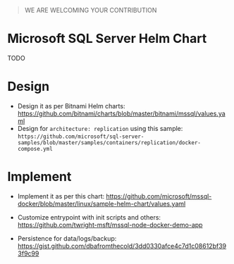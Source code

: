 > WE ARE WELCOMING YOUR CONTRIBUTION

# Microsoft SQL Server Helm Chart

TODO

# Design

- Design it as per Bitnami Helm charts: https://github.com/bitnami/charts/blob/master/bitnami/mssql/values.yaml
- Design for `architecture: replication` using this sample: `https://github.com/microsoft/sql-server-samples/blob/master/samples/containers/replication/docker-compose.yml`

# Implement
- Implement it as per this chart: https://github.com/microsoft/mssql-docker/blob/master/linux/sample-helm-chart/values.yaml
- Customize entrypoint with init scripts and others: https://github.com/twright-msft/mssql-node-docker-demo-app

- Persistence for data/logs/backup: https://gist.github.com/dbafromthecold/3dd0330afce4c7d1c08612bf393f9c99